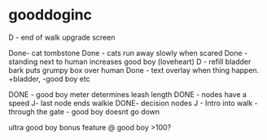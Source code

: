 # gooddoginc
D - end of walk upgrade screen

Done- cat tombstone
Done - cats run away slowly when scared
Done - standing next to human increases good boy (loveheart)
D - refill bladder
bark puts grumpy box over human
Done - text overlay when thing happen. +bladder, -good boy etc

DONE - good boy meter determines leash length
DONE - nodes have a speed
J- last node ends walkie
DONE- decision nodes
J - Intro into walk - through the gate - good boy doesnt go down

ultra good boy bonus feature @ good boy >100?
